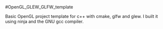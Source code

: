 #OpenGL_GLEW_GLFW_template

Basic OpenGL project template for c++ with cmake, glfw and glew. I built it using ninja and the GNU gcc compiler.

